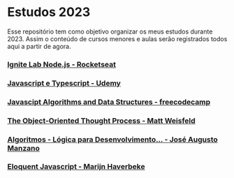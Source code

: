# Estudos 2023
Esse repositório tem como objetivo organizar os meus estudos durante 2023. Assim o conteúdo de cursos menores e aulas serão registrados todos aqui a partir de agora.
### [Ignite Lab Node.js - Rocketseat](./ignite-lab-node-rocketseat/)
### [Javascript e Typescript - Udemy](./udemy-javascript-typescript/)
### [Javascipt Algorithms and Data Structures - freecodecamp](./fcc-javascript-algorithms)
### [The Object-Oriented Thought Process - Matt Weisfeld](./oo-thought-process/)
### [Algoritmos - Lógica para Desenvolvimento... - José Augusto Manzano](./algoritmos-logica-manzano)
### [Eloquent Javascript - Marijn Haverbeke](./eloquent-javascript-haverbeke)
